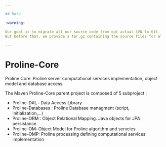 ```yaml
---

## Note

:warning:

Our goal is to migrate all our source code from out actual SVN to Git.
But before that, we provide a tar.gz containing the source files for all repository's project.

---
```


# Proline-Core

Proline Core: Proline server computational services implementation,  object model and database access.

The Maven Proline-Core parent project is composed of 5 subproject :
  * Proline-DAL : Data Access Library 
  * Proline-Databases : Proline Database managment (script, initialization,...)
  * Proline-ORM : Object Relational Mapping. Java objects for JPA persistance
  * Proline-OM: Object Model for Proline algorithm and servcies
  * Proline-OMP: Proline processing defining computational services implementation
